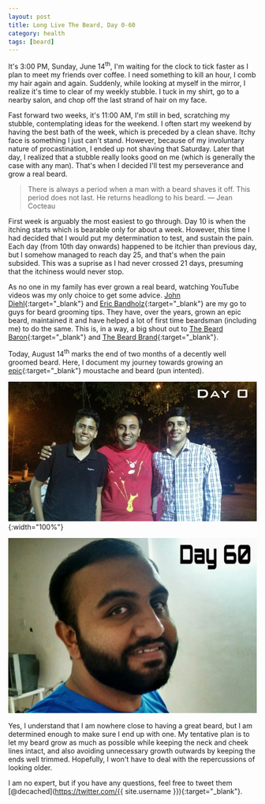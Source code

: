 ```yaml
---
layout: post
title: Long Live The Beard, Day 0-60
category: health
tags: [beard]
---
```


It's 3:00 PM, Sunday, June 14<sup>th</sup>, I'm waiting for the clock to tick
faster as I plan to meet my friends over coffee. I need something to kill an
hour, I comb my hair again and again. Suddenly, while looking at myself in the
mirror, I realize it's time to clear of my weekly stubble. I tuck in my shirt,
go to a nearby salon, and chop off the last strand of hair on my face.

Fast forward two weeks, it's 11:00 AM, I'm still in bed, scratching my stubble,
contemplating ideas for the weekend. I often start my weekend by having the best
bath of the week, which is preceded by a clean shave. Itchy face is something I
just can't stand. However, because of my involuntary nature of procastination, I
ended up not shaving that Saturday. Later that day, I realized that a stubble
really looks good on me (which is generally the case with any man). That's when
I decided I'll test my perseverance and grow a real beard.

> There is always a period when a man with a beard shaves it off. This period
> does not last. He returns headlong to his beard. — Jean Cocteau

First week is arguably the most easiest to go through. Day 10 is when the
itching starts which is bearable only for about a week. However, this time I had
decided that I would put my determination to test, and sustain the pain. Each
day (from 10th day onwards) happened to be itchier than previous day, but I
somehow managed to reach day 25, and that's when the pain subsided.  This was a
suprise as I had never crossed 21 days, presuming that the itchiness would never
stop.

As no one in my family has ever grown a real beard, watching YouTube videos was
my only choice to get some advice. [John
Diehl](https://www.youtube.com/user/thebeardbaron){:target="_blank"} and [Eric
Bandholz](https://www.youtube.com/user/TheBeardbrand){:target="_blank"} are my
go to guys for beard grooming tips. They have, over the years, grown an epic
beard, maintained it and have helped a lot of first time beardsman (including
me) to do the same.  This is, in a way, a big shout out to [The Beard
Baron](http://thebeardbaron.com/){:target="_blank"} and [The Beard
Brand](http://www.beardbrand.com/){:target="_blank"}.

Today, August 14<sup>th</sup> marks the end of two months of a decently well
groomed beard. Here, I document my journey towards growing an
[epic](https://www.youtube.com/watch?v=sI0dMfXxFyM){:target="_blank"} moustache
and beard (pun intented).

![Day 0](/images/writings/beard-day-0.jpg "Day 0, 14th June 2015"){:width="100%"}

![Day 60](/images/writings/beard-day-60.jpg "Day 60, 13th August 2015")

Yes, I understand that I am nowhere close to having a great beard, but I am
determined enough to make sure I end up with one. My tentative plan is to let my
beard grow as much as possible while keeping the neck and cheek lines intact,
and also avoiding unnecessary growth outwards by keeping the ends well trimmed.
Hopefully, I won't have to deal with the repercussions of looking older. 

I am no expert, but if you have any questions, feel free to tweet them [@decached](https://twitter.com/{{ site.username }}){:target="_blank"}.
